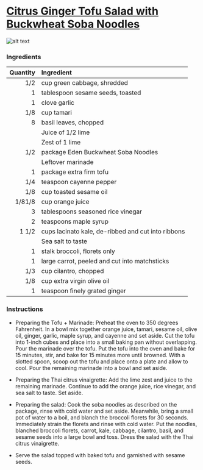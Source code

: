 # [Citrus Ginger Tofu Salad with Buckwheat Soba Noodles](http://food52.com/recipes/23059-citrus-ginger-tofu-salad-with-buckwheat-soba-noodles)
![alt text](https://images.food52.com/K43HAXEa5fTiiA3gqItlzzxMVtA=/753x502/cffe4014-8c2c-4692-87da-e8bed7a7960c--tofu_salad.jpg)
### Ingredients
|Quantity|Ingredient|
----------:|:-------
|1/2|cup green cabbage, shredded|
|1|tablespoon sesame seeds, toasted|
|1|clove garlic|
|1/8|cup tamari|
|8|basil leaves, chopped|
||Juice of 1/2 lime|
||Zest of 1 lime|
|1/2|package Eden Buckwheat Soba Noodles|
||Leftover marinade|
|1|package extra firm tofu|
|1/4|teaspoon cayenne pepper|
|1/8|cup toasted sesame oil|
|1/81/8|cup orange juice|
|3|tablespoons seasoned rice vinegar|
|2|teaspoons maple syrup|
|1 1/2|cups lacinato kale, de-ribbed and cut into ribbons|
||Sea salt to taste|
|1|stalk broccoli, florets only|
|1|large carrot, peeled and cut into matchsticks|
|1/3|cup cilantro, chopped|
|1/8|cup extra virgin olive oil|
|1|teaspoon finely grated ginger|

### Instructions

* Preparing the Tofu + Marinade: Preheat the oven to 350 degrees Fahrenheit. In a bowl mix together orange juice, tamari, sesame oil, olive oil, ginger, garlic, maple syrup, and cayenne and set aside. Cut the tofu into 1-inch cubes and place into a small baking pan without overlapping. Pour the marinade over the tofu. Put the tofu into the oven and bake for 15 minutes, stir, and bake for 15 minutes more until browned. With a slotted spoon, scoop out the tofu and place onto a plate and allow to cool. Pour the remaining marinade into a bowl and set aside.

* Preparing the Thai citrus vinaigrette: Add the lime zest and juice to the remaining marinade. Continue to add the orange juice, rice vinegar, and sea salt to taste. Set aside.

* Preparing the salad: Cook the soba noodles as described on the package, rinse with cold water and set aside. Meanwhile, bring a small pot of water to a boil, and blanch the broccoli florets for 30 seconds. Immediately strain the florets and rinse with cold water. Put the noodles, blanched broccoli florets, carrot, kale, cabbage, cilantro, basil, and sesame seeds into a large bowl and toss. Dress the salad with the Thai citrus vinaigrette.

* Serve the salad topped with baked tofu and garnished with sesame seeds.
